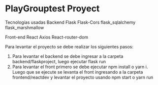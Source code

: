 # PlayGrouptest Proyect

Tecnologías usadas
Backend
Flask
Flask-Cors
flask_sqlalchemy
flask_marshmallow

Front-end
React
Axios
React-router-dom

Para levantar el proyecto se debe realizar los siguientes pasos:
1. Para levantar el backend se debe ingresar a la carpeta backend/flaskproject, luego ejecutar flask run
2. Para levantar el front primero se debe ejecutar npm install o yarn i. Luego que se ejecute se levanta el front ingresando a la carpeta frontend/reactdev y levantar el proyecto usando npm start o yarn run 
